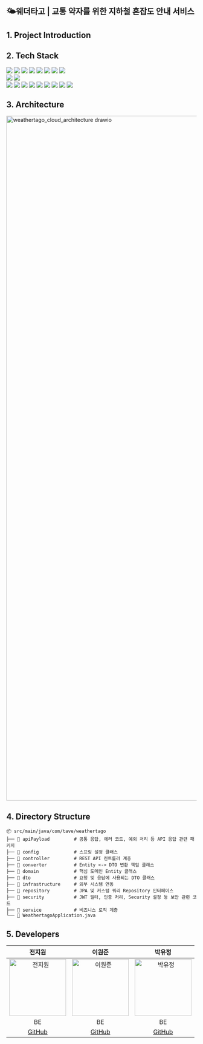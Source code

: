 ## 🌤️웨더타고 | 교통 약자를 위한 지하철 혼잡도 안내 서비스

## 1. Project Introduction


## 2. Tech Stack
<div>
<img src="https://img.shields.io/badge/Java-007396?style=flat-square&logo=java&logoColor=white">
<img src="https://img.shields.io/badge/Gradle-02303A?style=flat-square&logo=gradle&logoColor=white">
<img src="https://img.shields.io/badge/Spring Boot-6DB33F?style=flat-square&logo=springboot&logoColor=white">
<img src="https://img.shields.io/badge/Spring Data JPA-6DB33F?style=flat-square&logo=databricks&logoColor=white">
<img src="https://img.shields.io/badge/Spring Security-6DB33F?style=flat-square&logo=springsecurity&logoColor=white">
<img src="https://img.shields.io/badge/Jsoup-6DB33F?style=flat-square&logo=jsoup&logoColor=white">
<img src="https://img.shields.io/badge/Firebase-DD2C00?style=flat-square&logo=firebase&logoColor=white">
<img src="https://img.shields.io/badge/OAuth2.0-000000?style=flat-square&logoColor=white">
</div>
<div>
<img src="https://img.shields.io/badge/MySQL-4479A1?style=flat-square&logo=mysql&logoColor=white">
<img src="https://img.shields.io/badge/Redis-FF4438?style=flat-square&logo=redis&logoColor=white">
</div>
<div>
<img src="https://img.shields.io/badge/Github Actions-2088FF?style=flat-square&logo=githubactions&logoColor=white">
<img src="https://img.shields.io/badge/Docker-2496ED?style=flat-square&logo=docker&logoColor=white">
<img src="https://img.shields.io/badge/AWS EC2-FF9900?style=flat-square&logo=amazonec2&logoColor=white">
<img src="https://img.shields.io/badge/AWS ALB-FF9900?style=flat-square&logo=awselasticloadbalancing&logoColor=white">
<img src="https://img.shields.io/badge/AWS CloudFront-FF9900?style=flat-square&logo=amazoncloudfront&logoColor=white">
<img src="https://img.shields.io/badge/AWS RDS-527FFF?style=flat-square&logo=amazonrds&logoColor=white">
<img src="https://img.shields.io/badge/AWS ElastiCache-C925D1?style=flat-square&logo=amazonelasticache&logoColor=white">
<img src="https://img.shields.io/badge/AWS Route53-FF9900?style=flat-square&logo=amazonroute53&logoColor=white">
<img src="https://img.shields.io/badge/AWS ACM-FF9900?style=flat-square&logo=awscertificatemanager&logoColor=white">
</div>

## 3. Architecture
<img width="3480" height="1806" alt="weathertago_cloud_architecture drawio" src="https://github.com/user-attachments/assets/48e83d00-e741-4b94-90d4-70fdcd50406b" />

## 4. Directory Structure
```
📦 src/main/java/com/tave/weathertago
├── 📁 apiPayload         # 공통 응답, 에러 코드, 예외 처리 등 API 응답 관련 패키지
├── 📁 config             # 스프링 설정 클래스
├── 📁 controller         # REST API 컨트롤러 계층
├── 📁 converter          # Entity <-> DTO 변환 책임 클래스
├── 📁 domain             # 핵심 도메인 Entity 클래스
├── 📁 dto                # 요청 및 응답에 사용되는 DTO 클래스
├── 📁 infrastructure     # 외부 시스템 연동
├── 📁 repository         # JPA 및 커스텀 쿼리 Repository 인터페이스
├── 📁 security           # JWT 필터, 인증 처리, Security 설정 등 보안 관련 코드
├── 📁 service            # 비즈니스 로직 계층
└── 📄 WeathertagoApplication.java
```
## 5. Developers
| 전지원 | 이원준 | 박유정 |
|:------:|:------:|:------:|
| <img src="https://github.com/jiwonly.png" alt="전지원" width="150"> | <img src="https://github.com/wonjun-lee-fcwj245.png" alt="이원준" width="150"> | <img src="https://github.com/yujeong430.png" alt="박유정" width="150"> |
| BE | BE | BE |
| [GitHub](https://github.com/jiwonly) | [GitHub](https://github.com/wonjun-lee-fcwj245) | [GitHub](https://github.com/yujeong430) |
